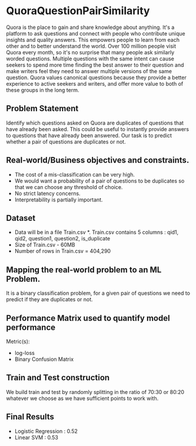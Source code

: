 # QuoraQuestionPairSimilarity
Quora is the place to gain and share knowledge about anything. It's a platform to ask questions and connect with people who contribute unique insights and quality answers. This empowers people to learn from each other and to better understand the world. Over 100 million people visit Quora every month, so it's no surprise that many people ask similarly worded questions. Multiple questions with the same intent can cause seekers to spend more time finding the best answer to their question and make writers feel they need to answer multiple versions of the same question. Quora values canonical questions because they provide a better experience to active seekers and writers, and offer more value to both of these groups in the long term.





## Problem Statement

Identify which questions asked on Quora are duplicates of questions that have already been asked. This could be useful to instantly provide answers to questions that have already been answered. Our task is to predict whether a pair of questions are duplicates or not.



## Real-world/Business objectives and constraints.

*  The cost of a mis-classification can be very high.
*  We would want a probability of a pair of questions to be duplicates so that we can choose any threshold of choice.
*  No strict latency concerns.
*  Interpretability is partially important.





## Dataset

*  Data will be in a file Train.csv
*. Train.csv contains 5 columns : qid1, qid2, question1, question2, is_duplicate
*  Size of Train.csv - 60MB
*  Number of rows in Train.csv = 404,290


## Mapping the real-world problem to an ML Problem.

It is a binary classification problem, for a given pair of questions we need to predict if they are duplicates or not.




## Performance Matrix used to quantify model performance

Metric(s):
* log-loss
* Binary Confusion Matrix



## Train and Test construction

We build train and test by randomly splitting in the ratio of 70:30 or 80:20 whatever we choose as we have sufficient points to work with.



## Final Results

* Logistic Regression : 0.52
* Linear SVM : 0.53       



